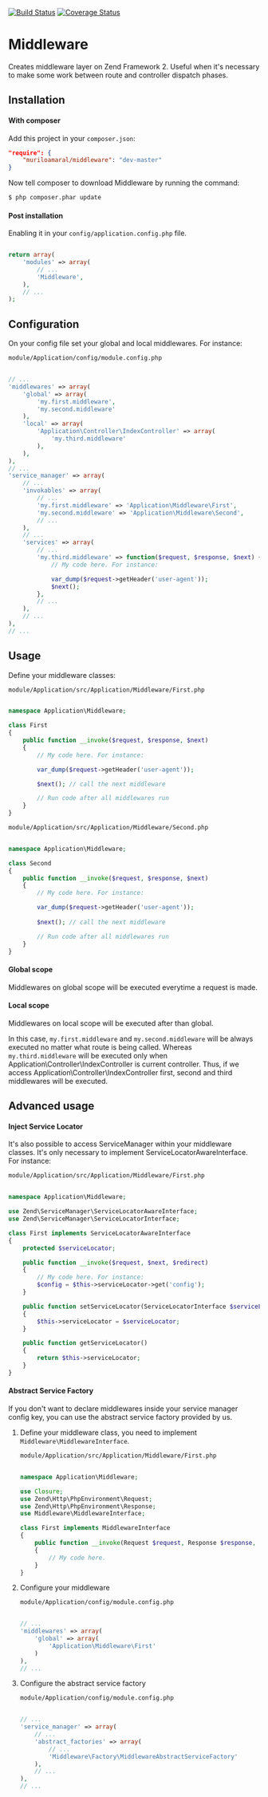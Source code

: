 [![Build Status](https://travis-ci.org/muriloacs/Middleware.svg?branch=master)](https://travis-ci.org/muriloacs/Middleware) [![Coverage Status](https://coveralls.io/repos/muriloacs/Middleware/badge.svg?branch=master)](https://coveralls.io/r/muriloacs/Middleware?branch=master)

Middleware
============

Creates middleware layer on Zend Framework 2. Useful when it's necessary to make some work
between route and controller dispatch phases.

Installation
------------

#### With composer

Add this project in your `composer.json`:

```json
"require": {
    "muriloamaral/middleware": "dev-master"
}
```

Now tell composer to download Middleware by running the command:

```bash
$ php composer.phar update
```

#### Post installation

Enabling it in your `config/application.config.php` file.

```php

return array(
    'modules' => array(
        // ...
        'Middleware',
    ),
    // ...
);
```

Configuration
-------------

On your config file set your global and local middlewares. For instance:

```bash
module/Application/config/module.config.php
```
```php

// ...
'middlewares' => array(
    'global' => array(
        'my.first.middleware',
        'my.second.middleware'
    ),
    'local' => array(
        'Application\Controller\IndexController' => array(
            'my.third.middleware'        
        ),
    ),
),
// ...
'service_manager' => array(
    // ...
    'invokables' => array(
        // ...
        'my.first.middleware' => 'Application\Middleware\First',
        'my.second.middleware' => 'Application\Middleware\Second',
        // ...
    ),
    // ...
    'services' => array(
        // ...
        'my.third.middleware' => function($request, $response, $next) {
            // My code here. For instance:

            var_dump($request->getHeader('user-agent'));
            $next();
        },
        // ...
    ),
    // ...
),
// ...
```

Usage
-----

Define your middleware classes:

```bash
module/Application/src/Application/Middleware/First.php
```
```php

namespace Application\Middleware;

class First
{
    public function __invoke($request, $response, $next)
    {
        // My code here. For instance:

        var_dump($request->getHeader('user-agent'));

        $next(); // call the next middleware

        // Run code after all middlewares run
    }
}
```
```bash
module/Application/src/Application/Middleware/Second.php
```
```php

namespace Application\Middleware;

class Second
{
    public function __invoke($request, $response, $next)
    {
        // My code here. For instance:

        var_dump($request->getHeader('user-agent'));
        
        $next(); // call the next middleware

        // Run code after all middlewares run
    }
}
```

#### Global scope
Middlewares on global scope will be executed everytime a request is made.

#### Local scope
Middlewares on local scope will be executed after than global.

In this case, `my.first.middleware` and `my.second.middleware`  will be always executed no matter what route is being called. Whereas `my.third.middleware` will be executed only when
Application\Controller\IndexController is current controller. Thus, if we access Application\Controller\IndexController first, second and third middlewares will be executed.


Advanced usage
--------------

#### Inject Service Locator

It's also possible to access ServiceManager within your middleware classes. It's only necessary to implement ServiceLocatorAwareInterface. For instance:

```bash
module/Application/src/Application/Middleware/First.php
```
```php

namespace Application\Middleware;

use Zend\ServiceManager\ServiceLocatorAwareInterface;
use Zend\ServiceManager\ServiceLocatorInterface;

class First implements ServiceLocatorAwareInterface
{
    protected $serviceLocator;

    public function __invoke($request, $next, $redirect)
    {
        // My code here. For instance:
        $config = $this->serviceLocator->get('config');
    }

    public function setServiceLocator(ServiceLocatorInterface $serviceLocator)
    {
        $this->serviceLocator = $serviceLocator;
    }

    public function getServiceLocator()
    {
        return $this->serviceLocator;
    }
}
```

#### Abstract Service Factory

If you don't want to declare middlewares inside your service manager config key, you can use the abstract service factory provided by us.

1. Define your middleware class, you need to implement `Middleware\MiddlewareInterface`.
    ```bash
    module/Application/src/Application/Middleware/First.php
    ```
    ```php

    namespace Application\Middleware;
    
    use Closure;
    use Zend\Http\PhpEnvironment\Request;
    use Zend\Http\PhpEnvironment\Response;
    use Middleware\MiddlewareInterface;
    
    class First implements MiddlewareInterface
    {
        public function __invoke(Request $request, Response $response, Closure $next)
        {
            // My code here.
        }
    }
    ```

2. Configure your middleware
    ```bash
    module/Application/config/module.config.php
    ```
    ```php

    // ...
    'middlewares' => array(
        'global' => array(
            'Application\Middleware\First'
        )
    ),
    // ...
    ```

3. Configure the abstract service factory
    ```bash
    module/Application/config/module.config.php
    ```
    ```php

    // ...
    'service_manager' => array(
        // ...
        'abstract_factories' => array(
            // ...
            'Middleware\Factory\MiddlewareAbstractServiceFactory'
        ),
        // ...
    ),
    // ...
    ```
    